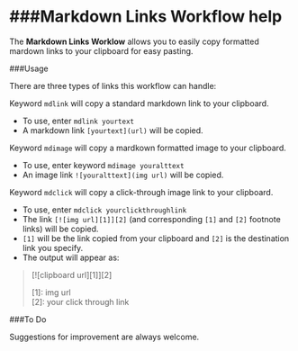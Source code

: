 ###Markdown Links Workflow help
===

The **Markdown Links Worklow** allows you to easily copy formatted mardown links to your clipboard for easy pasting. 
<BR>  
  
###Usage  

There are three types of links this workflow can handle:  
  
Keyword `mdlink` will copy a standard markdown link to your clipboard.   

- To use, enter `mdlink yourtext`
- A markdown link `[yourtext](url)` will be copied. 


Keyword `mdimage` will copy a mardkown formatted image to your clipboard. 

- To use, enter keyword `mdimage youralttext`
- An image link  `![youralttext](img url)` will be copied. 

Keyword `mdclick` will copy a click-through image link to your clipboard. 

- To use, enter `mdclick yourclickthroughlink` 
- The link `[![img url][1]][2]` (and corresponding `[1]` and `[2]` footnote links) will be copied. 
- `[1]` will be the link copied from your clipboard and `[2]` is the destination link you specify. 
- The output will appear as:

> [![clipboard url][1]][2]  
> 
> [1]: img url    
> [2]: your click through link  

###To Do  

Suggestions for improvement are always welcome.  
